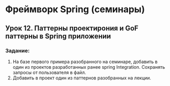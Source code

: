 # Фреймворк Spring (семинары)
## Урок 12. Паттерны проектирония и GoF паттерны в Spring приложении
### Задание:
1) На базе первого примера разобранного на семинаре, добавить в один из проектов разработанных ранее spring Integration. Сохранять запросы от пользователя в файл.
2) Добавить в проект один из паттернов разобранных на лекции.
